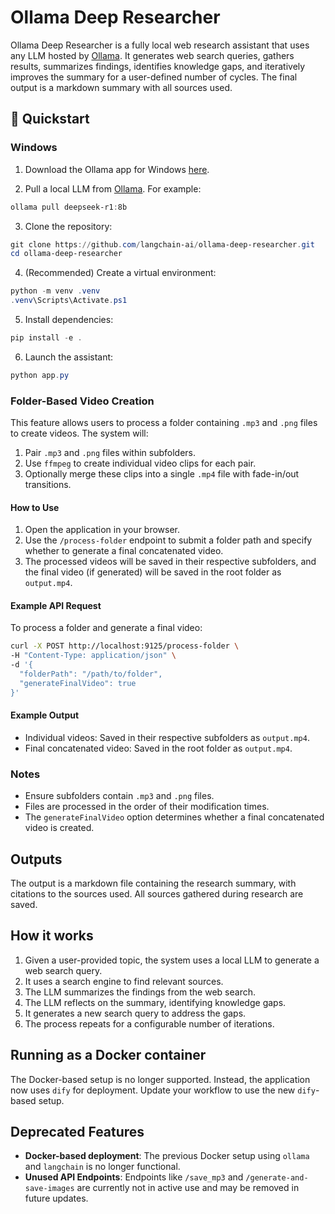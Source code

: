 # Ollama Deep Researcher

Ollama Deep Researcher is a fully local web research assistant that uses any LLM hosted by [Ollama](https://ollama.com/search). It generates web search queries, gathers results, summarizes findings, identifies knowledge gaps, and iteratively improves the summary for a user-defined number of cycles. The final output is a markdown summary with all sources used.

## 🚀 Quickstart

### Windows

1. Download the Ollama app for Windows [here](https://ollama.com/download).

2. Pull a local LLM from [Ollama](https://ollama.com/search). For example:
```powershell
ollama pull deepseek-r1:8b
```

3. Clone the repository:
```powershell
git clone https://github.com/langchain-ai/ollama-deep-researcher.git
cd ollama-deep-researcher
```

4. (Recommended) Create a virtual environment:
```powershell
python -m venv .venv
.venv\Scripts\Activate.ps1
```

5. Install dependencies:
```powershell
pip install -e .
```

6. Launch the assistant:
```powershell
python app.py
```

### Folder-Based Video Creation

This feature allows users to process a folder containing `.mp3` and `.png` files to create videos. The system will:
1. Pair `.mp3` and `.png` files within subfolders.
2. Use `ffmpeg` to create individual video clips for each pair.
3. Optionally merge these clips into a single `.mp4` file with fade-in/out transitions.

#### How to Use
1. Open the application in your browser.
2. Use the `/process-folder` endpoint to submit a folder path and specify whether to generate a final concatenated video.
3. The processed videos will be saved in their respective subfolders, and the final video (if generated) will be saved in the root folder as `output.mp4`.

#### Example API Request
To process a folder and generate a final video:
```bash
curl -X POST http://localhost:9125/process-folder \
-H "Content-Type: application/json" \
-d '{
  "folderPath": "/path/to/folder",
  "generateFinalVideo": true
}'
```

#### Example Output
- Individual videos: Saved in their respective subfolders as `output.mp4`.
- Final concatenated video: Saved in the root folder as `output.mp4`.

### Notes
- Ensure subfolders contain `.mp3` and `.png` files.
- Files are processed in the order of their modification times.
- The `generateFinalVideo` option determines whether a final concatenated video is created.

## Outputs

The output is a markdown file containing the research summary, with citations to the sources used. All sources gathered during research are saved.

## How it works

1. Given a user-provided topic, the system uses a local LLM to generate a web search query.
2. It uses a search engine to find relevant sources.
3. The LLM summarizes the findings from the web search.
4. The LLM reflects on the summary, identifying knowledge gaps.
5. It generates a new search query to address the gaps.
6. The process repeats for a configurable number of iterations.

## Running as a Docker container

The Docker-based setup is no longer supported. Instead, the application now uses `dify` for deployment. Update your workflow to use the new `dify`-based setup.

## Deprecated Features

- **Docker-based deployment**: The previous Docker setup using `ollama` and `langchain` is no longer functional.
- **Unused API Endpoints**: Endpoints like `/save_mp3` and `/generate-and-save-images` are currently not in active use and may be removed in future updates.
